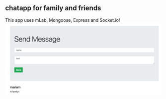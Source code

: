 ## chatapp for family and friends 

This app uses mLab, Mongoose, Express and Socket.io! 
![chatapp](chatapp.png)